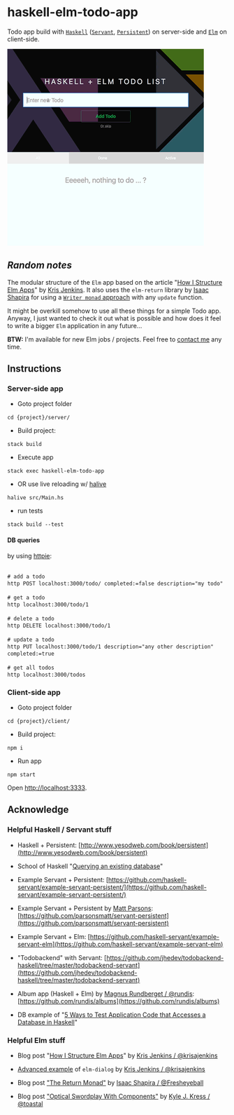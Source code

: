 # haskell-elm-todo-app


Todo app build with [`Haskell`](https://www.haskell.org/) ([`Servant`](http://haskell-servant.github.io/), [`Persistent`](https://hackage.haskell.org/package/persistent)) on server-side and [`Elm`](http://elm-lang.org/) on client-side.

![screenshot](./screencast.gif)

## _Random notes_

The modular structure of the `Elm` app based on the article "[How I Structure Elm Apps](http://blog.jenkster.com/2016/04/how-i-structure-elm-apps.html)" by [Kris Jenkins](https://github.com/krisajenkins). It also uses the `elm-return` library by [Isaac Shapira](https://github.com/Fresheyeball) for using a [`Writer monad` approach](http://mutanatum.com/posts/2016-09-18-Return.html) with any `update` function.

It might be overkill somehow to use all these things for a simple Todo app. Anyway, I just wanted to check it out what is possible and how does it feel to write a bigger `Elm` application in any future...

**BTW:** I'm available for new Elm jobs / projects. Feel free to [contact me](https://github.com/sectore) any time.



## Instructions

### Server-side app

- Goto project folder

``` shell
cd {project}/server/
```

- Build project:

``` shell
stack build
```

- Execute app

``` shell
stack exec haskell-elm-todo-app
```

- OR use live reloading w/ [halive](https://github.com/lukexi/halive)

``` shell
halive src/Main.hs
```

- run tests

``` shell
stack build --test
```

#### DB queries

by using [httpie](https://github.com/jkbrzt/httpie):

``` shell

# add a todo
http POST localhost:3000/todo/ completed:=false description="my todo"

# get a todo
http localhost:3000/todo/1

# delete a todo
http DELETE localhost:3000/todo/1

# update a todo
http PUT localhost:3000/todo/1 description="any other description" completed:=true

# get all todos
http localhost:3000/todos

```


### Client-side app

- Goto project folder

``` shell
cd {project}/client/
```

- Build project:

``` shell
npm i
```

- Run app

``` shell
npm start

```

Open [http://localhost:3333](http://localhost:3333).


## Acknowledge

### Helpful Haskell / Servant stuff

- Haskell + Persistent: [http://www.yesodweb.com/book/persistent](http://www.yesodweb.com/book/persistent)

- School of Haskell "[Querying an existing database](https://www.schoolofhaskell.com/school/advanced-haskell/persistent-in-detail/existing-database)"

- Example Servant + Persistent: [https://github.com/haskell-servant/example-servant-persistent/](https://github.com/haskell-servant/example-servant-persistent/)

- Example Servant + Persistent by [Matt Parsons](https://github.com/parsonsmatt/): [https://github.com/parsonsmatt/servant-persistent](https://github.com/parsonsmatt/servant-persistent)

- Example Servant + Elm: [https://github.com/haskell-servant/example-servant-elm](https://github.com/haskell-servant/example-servant-elm)

- "Todobackend" with Servant: [https://github.com/jhedev/todobackend-haskell/tree/master/todobackend-servant](https://github.com/jhedev/todobackend-haskell/tree/master/todobackend-servant)

- Album app (Haskell + Elm) by [Magnus Rundberget / @rundis](https://github.com/rundis): [https://github.com/rundis/albums](https://github.com/rundis/albums)

- DB example of "[5 Ways to Test Application Code that Accesses a Database in Haskell](https://github.com/cdepillabout/testing-code-that-accesses-db-in-haskell/)"


### Helpful Elm stuff

- Blog post "[How I Structure Elm Apps](http://blog.jenkster.com/2016/04/how-i-structure-elm-apps.html)" by [Kris Jenkins / @krisajenkins](https://github.com/krisajenkins)

- [Advanced example](https://github.com/krisajenkins/elm-dialog/tree/master/examples/Advanced) of `elm-dialog` by [Kris Jenkins /  @krisajenkins](https://github.com/krisajenkins)

- Blog post ["The Return Monad"](http://mutanatum.com/posts/2016-09-18-Return.html) by [Isaac Shapira / @Fresheyeball](https://github.com/Fresheyeball)


- Blog post ["Optical Swordplay With Components"](https://toast.al/posts/2016-10-20-optical-swordplay-with-components.html) by [Kyle J. Kress / @toastal](https://github.com/toastal)
